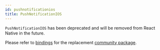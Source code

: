 ```yaml
---
id: pushnotificationios
title: PushNotificationIOS
---
```


`PushNotificationIOS` has been deprecated and will be removed from React Native
in the future.

Please refer to
[bindings](https://github.com/rescript-react-native/push-notification-ios) for the
replacement
[community package](https://github.com/react-native-community/push-notification-ios).
